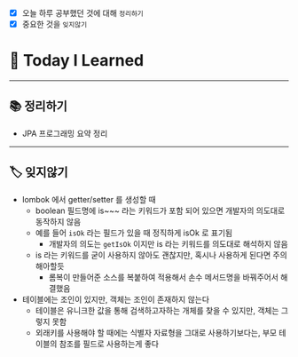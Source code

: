 - [x]  오늘 하루 공부했던 것에 대해 `정리하기`
- [x]  중요한 것을 `잊지않기`

# 🚩 Today I Learned

---

## 📚 정리하기

- JPA 프로그래밍 요약 정리

---

## 🏷 잊지않기

- lombok 에서 getter/setter 를 생성할 때
    - boolean 필드명에 is~~~ 라는 키워드가 포함 되어 있으면 개발자의 의도대로 동작하지 않음
    - 예를 들어 `isOk` 라는 필드가 있을 때 정직하게 isOk 로 표기됨
        - 개발자의 의도는 `getIsOk` 이지만 is 라는 키워드를 의도대로 해석하지 않음
    - is 라는 키워드를 굳이 사용하지 않아도 괜찮지만, 혹시나 사용하게 된다면 주의해아할듯
        - 롬복이 만들어준 소스를 복붙하여 적용해서 손수 메서드명을 바꿔주어서 해결했음
- 테이블에는 조인이 있지만, 객체는 조인이 존재하지 않는다
    - 테이블은 유니크한 값을 통해 검색하고자하는 개체를 찾을 수 있지만, 객체는 그렇지 못함
    - 외래키를 사용해야 할 때에는 식별자 자료형을 그대로 사용하기보다는, 부모 테이블의 참조를 필드로 사용하는게 좋다